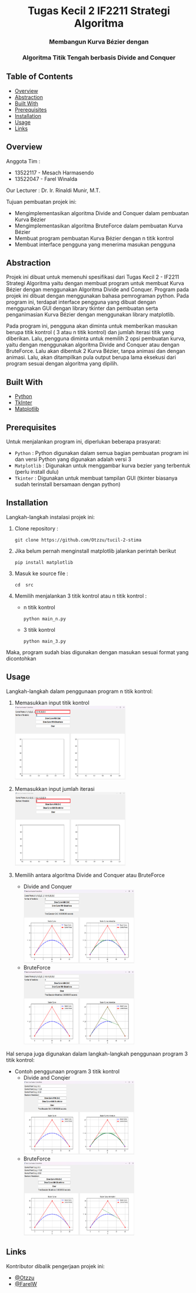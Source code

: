 <h1 align="center">Tugas Kecil 2 IF2211 Strategi Algoritma</h1>
<h3 align="center">Membangun Kurva Bézier dengan</p>
<h3 align="center">Algoritma Titik Tengah berbasis Divide and Conquer</p>

## Table of Contents

- [Overview](#overview)
- [Abstraction](#abstraction)
- [Built With](#built-with)
- [Prerequisites](#prerequisites)
- [Installation](#installation)
- [Usage](#usage)
- [Links](#links)


## Overview
Anggota Tim :
- 13522117 - Mesach Harmasendo
- 13522047 - Farel Winalda

<p>Our Lecturer : Dr. Ir. Rinaldi Munir, M.T.</p>

Tujuan pembuatan projek ini:
- Mengimplementasikan algoritma Divide and Conquer dalam pembuatan Kurva Bézier
- Mengimplementasikan algoritma BruteForce dalam pembuatan Kurva Bézier
- Membuat program pembuatan Kurva Bézier dengan n titik kontrol
- Membuat interface pengguna yang menerima masukan pengguna

## Abstraction

Projek ini dibuat untuk memenuhi spesifikasi dari Tugas Kecil 2 - IF2211 Strategi Algoritma yaitu dengan membuat program untuk membuat Kurva Bézier dengan menggunakan Algoritma Divide and Conquer. Program pada projek ini dibuat dengan menggunakan bahasa pemrograman python. Pada program ini, terdapat interface pengguna yang dibuat dengan menggunakan GUI dengan library tkinter dan pembuatan serta penganimasian Kurva Bézier dengan menggunakan library matplotlib.

Pada program ini, pengguna akan diminta untuk memberikan masukan berupa titik kontrol ( 3 atau n titik kontrol) dan jumlah iterasi titik yang diberikan. Lalu, pengguna diminta untuk memilih 2 opsi pembuatan kurva, yaitu dengan menggunakan algoritma Divide and Conquer atau dengan BruteForce. Lalu akan dibentuk 2 Kurva Bézier, tanpa animasi dan dengan animasi. Lalu, akan ditampilkan pula output berupa lama eksekusi dari program sesuai dengan algoritma yang dipilih.

## Built With

- [Python](https://www.python.org/)
- [TkInter](https://docs.python.org/3/library/tkinter.html)
- [Matplotlib](https://matplotlib.org/)

## Prerequisites

Untuk menjalankan program ini, diperlukan beberapa prasyarat:
- `Python` : Python digunakan dalam semua bagian pembuatan program ini dan versi Python yang digunakan adalah versi 3
- `Matplotlib` : Digunakan untuk menggambar kurva bezier yang terbentuk (perlu install dulu)
- `Tkinter` : Digunakan untuk membuat tampilan GUI (tkinter biasanya sudah terinstall bersamaan dengan python)

## Installation

Langkah-langkah instalasi projek ini:

1. Clone repository :
    ```shell
    git clone https://github.com/Otzzu/tucil-2-stima
    ```
    
2. Jika belum pernah menginstall matplotlib jalankan perintah berikut
    ```shell
    pip install matplotlib
    ```

3. Masuk ke source file :
    ```shell
    cd  src
    ```

4. Memilih menjalankan 3 titik kontrol atau n titik kontrol :
    - n titik kontrol
        ```shell
        python main_n.py
        ```
    - 3 titik kontrol
        ```shell
        python main_3.py
        ```

Maka, program sudah bias digunakan dengan masukan sesuai format yang dicontohkan

## Usage

Langkah-langkah dalam penggunaan program n titik kontrol:
1. Memasukkan input titik kontrol
    <img src="img/n point input control point.png" alt="Input n titik kontrol" width="300" height="200"/>

2. Memasukkan input jumlah iterasi
    <img src="img/n point input iterasi.png" alt="Input jumlah iterasi" width="300" height="200"/>

3. Memilih antara algoritma Divide and Conquer atau BruteForce
    - Divide and Conquer <br>
        <img src="img/n point dnc.png" alt="DNC n input" width="300" height="200"/>
    - BruteForce <br>
        <img src="img/n point bf.png" alt="BF n input" width="300" height="200"/>

Hal serupa juga digunakan dalam langkah-langkah penggunaan program 3 titik kontrol:
- Contoh penggunaan program 3 titik kontrol
    - Divide and Conqier <br>
        <img src="img/3 point dnc.png" alt="DNC 3 input" width="300" height="200"/>
    - BruteForce <br>
        <img src="img/3 point bf.png" alt="BF 3 input" width="300" height="200"/>

## Links

Kontributor dibalik pengerjaan projek ini:
- [@Otzzu](https://github.com/Otzzu)
- [@FarelW](https://github.com/FarelW)

